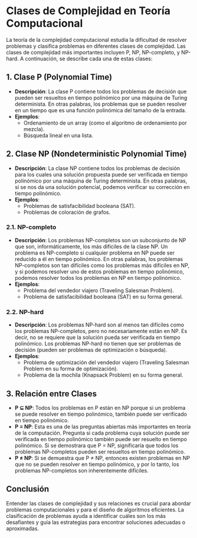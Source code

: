 # Clases de Complejidad en Teoría Computacional

La teoría de la complejidad computacional estudia la dificultad de resolver problemas y clasifica problemas en diferentes clases de complejidad. Las clases de complejidad más importantes incluyen P, NP, NP-completo, y NP-hard. A continuación, se describe cada una de estas clases:

## 1. Clase P (Polynomial Time)

- **Descripción**: La clase P contiene todos los problemas de decisión que pueden ser resueltos en tiempo polinómico por una máquina de Turing determinista. En otras palabras, los problemas que se pueden resolver en un tiempo que es una función polinómica del tamaño de la entrada.
- **Ejemplos**:
  - Ordenamiento de un array (como el algoritmo de ordenamiento por mezcla).
  - Búsqueda lineal en una lista.

## 2. Clase NP (Nondeterministic Polynomial Time)

- **Descripción**: La clase NP contiene todos los problemas de decisión para los cuales una solución propuesta puede ser verificada en tiempo polinómico por una máquina de Turing determinista. En otras palabras, si se nos da una solución potencial, podemos verificar su corrección en tiempo polinómico.
- **Ejemplos**:
  - Problemas de satisfacibilidad booleana (SAT).
  - Problemas de coloración de grafos.

### 2.1. NP-completo

- **Descripción**: Los problemas NP-completos son un subconjunto de NP que son, informáticamente, los más difíciles de la clase NP. Un problema es NP-completo si cualquier problema en NP puede ser reducido a él en tiempo polinómico. En otras palabras, los problemas NP-completos son tan difíciles como los problemas más difíciles en NP, y si podemos resolver uno de estos problemas en tiempo polinómico, podemos resolver todos los problemas en NP en tiempo polinómico.
- **Ejemplos**:
  - Problema del vendedor viajero (Traveling Salesman Problem).
  - Problema de satisfacibilidad booleana (SAT) en su forma general.

### 2.2. NP-hard

- **Descripción**: Los problemas NP-hard son al menos tan difíciles como los problemas NP-completos, pero no necesariamente están en NP. Es decir, no se requiere que la solución pueda ser verificada en tiempo polinómico. Los problemas NP-hard no tienen que ser problemas de decisión (pueden ser problemas de optimización o búsqueda).
- **Ejemplos**:
  - Problema de optimización del vendedor viajero (Traveling Salesman Problem en su forma de optimización).
  - Problema de la mochila (Knapsack Problem) en su forma general.

## 3. Relación entre Clases

- **P ⊆ NP**: Todos los problemas en P están en NP porque si un problema se puede resolver en tiempo polinómico, también puede ser verificado en tiempo polinómico.
- **P = NP**: Esta es una de las preguntas abiertas más importantes en teoría de la computación. Pregunta si cada problema cuya solución puede ser verificada en tiempo polinómico también puede ser resuelto en tiempo polinómico. Si se demostrara que P = NP, significaría que todos los problemas NP-completos pueden ser resueltos en tiempo polinómico.
- **P ≠ NP**: Si se demuestra que P ≠ NP, entonces existen problemas en NP que no se pueden resolver en tiempo polinómico, y por lo tanto, los problemas NP-completos son inherentemente difíciles.

## Conclusión

Entender las clases de complejidad y sus relaciones es crucial para abordar problemas computacionales y para el diseño de algoritmos eficientes. La clasificación de problemas ayuda a identificar cuáles son los más desafiantes y guía las estrategias para encontrar soluciones adecuadas o aproximadas.

